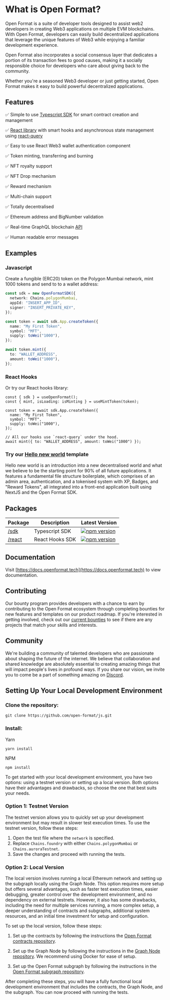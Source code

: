 # What is Open Format?

Open Format is a suite of developer tools designed to assist web2 developers in creating Web3 applications on multiple EVM blockchains. With Open Format, developers can easily build decentralized applications that leverage the unique features of Web3 while enjoying a familiar development experience.

Open Format also incorporates a social consensus layer that dedicates a portion of its transaction fees to good causes, making it a socially responsible choice for developers who care about giving back to the community.

Whether you're a seasoned Web3 developer or just getting started, Open Format makes it easy to build powerful decentralized applications.

## Features

✅ Simple to use [Typescript SDK](https://github.com/open-format/js/tree/main/packages/sdk) for smart contract creation and management

✅ [React library](https://github.com/open-format/js/tree/main/packages/react) with smart hooks and asynchronous state management using [react-query](https://tanstack.com/query/latest/)

✅ Easy to use React Web3 wallet authentication component

✅ Token minting, transferring and burning

✅ NFT royalty support

✅ NFT Drop mechanism

✅ Reward mechanism

✅ Multi-chain support

✅ Totally decentralised

✅ Ethereum address and BigNumber validation

✅ Real-time GraphQL blockchain [API](https://api.thegraph.com/subgraphs/name/open-format/mumbai)

✅ Human readable error messages

## Examples

### Javascript

Create a fungible (ERC20) token on the Polygon Mumbai network, mint 1000 tokens and send to to a wallet address:

```ts
const sdk = new OpenFormatSDK({
  network: Chains.polygonMumbai,
  appId: "INSERT_APP_ID",
  signer: "INSERT_PRIVATE_KEY",
});

const token = await sdk.App.createToken({
  name: "My First Token",
  symbol: "MFT",
  supply: toWei("1000"),
});

await token.mint({
  to: "WALLET_ADDRESS",
  amount: toWei("1000"),
});
```

### React Hooks

Or try our React hooks library:

```tsx
const { sdk } = useOpenFormat();
const { mint, isLoading: isMinting } = useMintToken(token);

const token = await sdk.App.createToken({
  name: "My First Token",
  symbol: "MFT",
  supply: toWei("1000"),
});

// All our hooks use `react-query` under the hood.
await mint({ to: "WALLET_ADDRESS", amount: toWei("1000") });
```

### Try our [Hello new world](https://github.com/open-format/hello-world) template

Hello new world is an introduction into a new decentralised world and what we believe to be the starting point for 90% of all future applications. It features a fundamental file structure boilerplate, which comprises of an admin area, authentication, and a tokenised system with XP, Badges, and "Reward Tokens", all integrated into a front-end application built using NextJS and the Open Format SDK.

## Packages

| Package                    | Description     | Latest Version                                                                                                                                                            |
| -------------------------- | --------------- | ------------------------------------------------------------------------------------------------------------------------------------------------------------------------- |
| [/sdk](./packages/sdk)     | Typescript SDK  | <a href="https://www.npmjs.com/package/@openformat/sdk"><img src="https://img.shields.io/npm/v/@openformat/sdk?color=blue&label=npm&logo=npm" alt="npm version"/></a>     |
| [/react](./packages/react) | React Hooks SDK | <a href="https://www.npmjs.com/package/@openformat/react"><img src="https://img.shields.io/npm/v/@openformat/react?color=blue&label=npm&logo=npm" alt="npm version"/></a> |

## Documentation

Visit [https://docs.openformat.tech](https://docs.openformat.tech) to view documentation.

## Contributing

Our bounty program provides developers with a chance to earn by contributing to the Open Format ecosystem through completing bounties for new features and templates on our product roadmap. If you're interested in getting involved, check out our [current bounties](https://github.com/orgs/open-format/projects) to see if there are any projects that match your skills and interests.

## Community

We're building a community of talented developers who are passionate about shaping the future of the internet. We believe that collaboration and shared knowledge are absolutely essential to creating amazing things that will impact people's lives in profound ways. If you share our vision, we invite you to come be a part of something amazing on [Discord](https://discord.gg/BgkbC7Dkuf).

## Setting Up Your Local Development Environment

### Clone the repository:

`git clone https://github.com/open-format/js.git`

### Install:

Yarn

`yarn install`

NPM

`npm install`

To get started with your local development environment, you have two options: using a testnet version or setting up a local version. Both options have their advantages and drawbacks, so choose the one that best suits your needs.

### Option 1: Testnet Version

The testnet version allows you to quickly set up your development environment but may result in slower test execution times. To use the testnet version, follow these steps:

1. Open the test file where the `network` is specified.
2. Replace `Chains.foundry` with either `Chains.polygonMumbai` or `Chains.auroraTestnet`.
3. Save the changes and proceed with running the tests.

### Option 2: Local Version

The local version involves running a local Ethereum network and setting up the subgraph locally using the Graph Node. This option requires more setup but offers several advantages, such as faster test execution times, easier debugging, greater control over the development environment, and no dependency on external testnets. However, it also has some drawbacks, including the need for multiple services running, a more complex setup, a deeper understanding of contracts and subgraphs, additional system resources, and an initial time investment for setup and configuration.

To set up the local version, follow these steps:

1. Set up the contracts by following the instructions the [Open Format contracts repository](https://github.com/open-format/contracts).

2. Set up the Graph Node by following the instructions in the [Graph Node repository](https://github.com/graphprotocol/graph-node). We recommend using Docker for ease of setup.

3. Set up the Open Format subgraph by following the instructions in the [Open Format subgraph repository](https://github.com/open-format/subgraph).

After completing these steps, you will have a fully functional local development environment that includes the contracts, the Graph Node, and the subgraph. You can now proceed with running the tests.

